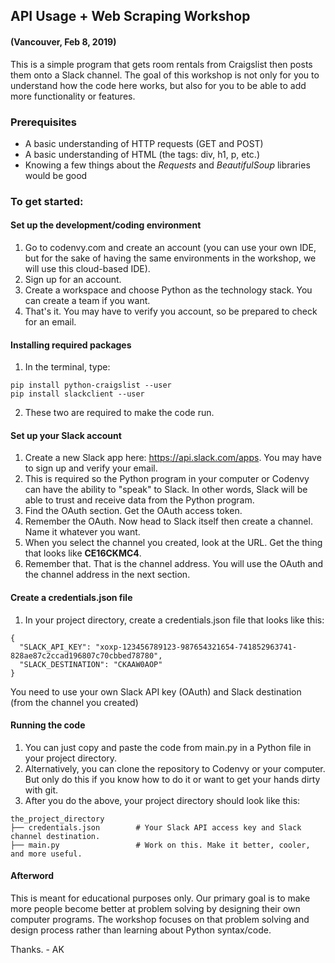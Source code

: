 ## API Usage + Web Scraping Workshop
#### (Vancouver, Feb 8, 2019)

This is a simple program that gets room rentals from Craigslist then posts them onto a Slack channel.
The goal of this workshop is not only for you to understand how the code here works, but also for you to
be able to add more functionality or features.

### Prerequisites
- A basic understanding of HTTP requests (GET and POST)
- A basic understanding of HTML (the tags: div, h1, p, etc.)
- Knowing a few things about the *Requests* and *BeautifulSoup* libraries would be good 

### To get started:
#### Set up the development/coding environment
1. Go to codenvy.com and create an account (you can use your own IDE, but for the sake of having the same
environments in the workshop, we will use this cloud-based IDE).
2. Sign up for an account.
3. Create a workspace and choose Python as the technology stack. You can create a team if you want.
4. That's it. You may have to verify you account, so be prepared to check for an email.

#### Installing required packages
1. In the terminal, type:
```
pip install python-craigslist --user
pip install slackclient --user
```
2. These two are required to make the code run.

#### Set up your Slack account
1. Create a new Slack app here: <https://api.slack.com/apps>. You may have to sign up and verify your email.
2. This is required so the Python program in your computer or Codenvy can have the ability to "speak" to Slack. 
In other words, Slack will be able to trust and receive data from the Python program.
3. Find the OAuth section. Get the OAuth access token.
3. Remember the OAuth. Now head to Slack itself then create a channel. Name it whatever you want.
4. When you select the channel you created, look at the URL. Get the thing that looks like **CE16CKMC4**.
5. Remember that. That is the channel address. You will use the OAuth and the channel address in the next section.

#### Create a **credentials.json** file
1. In your project directory, create a credentials.json file that looks like this:
```
{
  "SLACK_API_KEY": "xoxp-123456789123-987654321654-741852963741-828ae87c2ccad196807c70cbbed78780",
  "SLACK_DESTINATION": "CKAAW0AOP"
}
```
You need to use your own Slack API key (OAuth) and Slack destination (from the channel you created)

#### Running the code
1. You can just copy and paste the code from main.py in a Python file in your project directory.
2. Alternatively, you can clone the repository to Codenvy or your computer. But only do this if you know how to do it or want to 
get your hands dirty with git.
3. After you do the above, your project directory should look like this:
```
the_project_directory
├── credentials.json        # Your Slack API access key and Slack channel destination.
├── main.py                 # Work on this. Make it better, cooler, and more useful.
```

#### Afterword
This is meant for educational purposes only. Our primary goal is to make more people become better at problem solving by 
designing their own computer programs. The workshop focuses on that problem solving and design process rather than learning about
Python syntax/code.

Thanks. - AK
